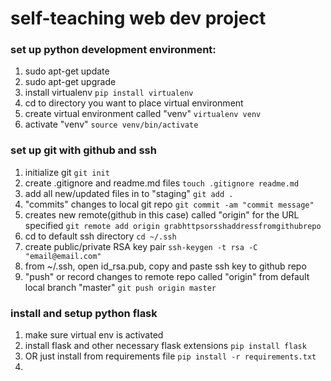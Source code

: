 # self-teaching web dev project

### set up python development environment:
1. sudo apt-get update
1. sudo apt-get upgrade
1. install virtualenv
```pip install virtualenv```
1. cd to directory you want to place virtual environment
1. create virtual environment called "venv"
```virtualenv venv```
1. activate "venv"
```source venv/bin/activate```

### set up git with github and ssh
1. initialize git
```git init```
1. create .gitignore and readme.md files
```touch .gitignore readme.md```
1. add all new/updated files in to "staging"
```git add .```
1. "commits" changes to local git repo
```git commit -am "commit message"```
1. creates new remote(github in this case) called "origin" for the URL specified
```git remote add origin grabhttpsorsshaddressfromgithubrepo```
1. cd to default ssh directory
```cd ~/.ssh```
1. create public/private RSA key pair
```ssh-keygen -t rsa -C "email@email.com"```
1. from ~/.ssh, open id_rsa.pub, copy and paste ssh key to github repo
1. "push" or record changes to remote repo called "origin" from default local branch "master"
```git push origin master```

### install and setup python flask
1. make sure virtual env is activated
1. install flask and other necessary flask extensions
```pip install flask```
1. OR just install from requirements file
```pip install -r requirements.txt```
1.  